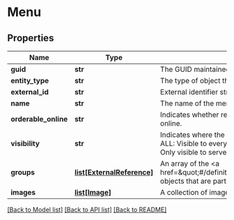 # Menu

## Properties
Name | Type | Description | Notes
------------ | ------------- | ------------- | -------------
**guid** | **str** | The GUID maintained by the Toast POS. | 
**entity_type** | **str** | The type of object this is. | 
**external_id** | **str** | External identifier string, prefixed by the naming authority. | [optional] 
**name** | **str** | The name of the menu as it appears in the Toast POS.  | [optional] 
**orderable_online** | **str** | Indicates whether restaurant customers can order the menu online. | [optional] 
**visibility** | **str** | Indicates where the menu is displayed and who can see it. ALL: Visible to everyone (servers and customers) POS_ONLY: Only visible to servers NONE: Hidden from everyone  | [optional] 
**groups** | [**list[ExternalReference]**](ExternalReference.md) | An array of the &lt;a href&#x3D;\&quot;#/definitions/MenuGroup\&quot;&gt;&#x60;MenuGroup&#x60;&lt;/a&gt; objects that are part of this menu.  | [optional] 
**images** | [**list[Image]**](Image.md) | A collection of images associated with the menu. | [optional] 

[[Back to Model list]](../README.md#documentation-for-models) [[Back to API list]](../README.md#documentation-for-api-endpoints) [[Back to README]](../README.md)


